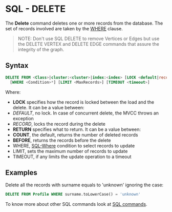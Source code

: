 # SQL - DELETE

The **Delete** command deletes one or more records from the database. The set of records involved are taken by the [WHERE](SQL-Where.md) clause.

>NOTE: Don't use SQL DELETE to remove Vertices or Edges but use the DELETE VERTEX and DELETE EDGE commands that assure the integrity of the graph.

## Syntax

```sql
DELETE FROM <Class>|cluster:<cluster>|index:<index> [LOCK <default|record>] [RETURN <returning>]
  [WHERE <Condition>*] [LIMIT <MaxRecords>] [TIMEOUT <timeout>]
```

Where:
- **LOCK** specifies how the record is locked between the load and the delete. It can be a value between:
 - *DEFAULT*, no lock. In case of concurrent delete, the MVCC throws an exception
 - *RECORD*, locks the record during the delete
- **RETURN** specifies what to return. It can be a value between:
 - **COUNT**, the default, returns the number of deleted records
 - **BEFORE**, returns the records before the delete
- WHERE, [SQL-Where](SQL-Where.md) condition to select records to update
- LIMIT, sets the maximum number of records to update
- TIMEOUT, if any limits the update operation to a timeout

## Examples

Delete all the records with surname equals to 'unknown' ignoring the case:

```sql
DELETE FROM Profile WHERE surname.toLowerCase() = 'unknown'
```

To know more about other SQL commands look at [SQL commands](SQL.md).
